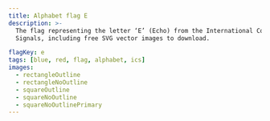 ```yaml
---
title: Alphabet flag E
description: >-
  The flag representing the letter ‘E’ (Echo) from the International Code of
  Signals, including free SVG vector images to download.

flagKey: e
tags: [blue, red, flag, alphabet, ics]
images:
  - rectangleOutline
  - rectangleNoOutline
  - squareOutline
  - squareNoOutline
  - squareNoOutlinePrimary
---
```

